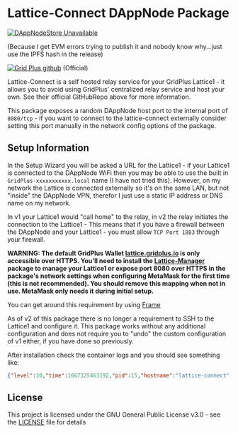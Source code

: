 # Lattice-Connect DAppNode Package

[![DAppNodeStore Unavailable](https://img.shields.io/badge/DAppNodeStore-Unavailable-red.svg)](http://my.dappnode/#/installer/%2Fipfs%2FQmccCitbxoan5f4SfBJQfTFrActiaMz3EU8ixvNRZj79Pa)

(Because I get EVM errors trying to publish it and nobody know why...just use the IPFS hash in the release)

[![Grid Plus github](https://img.shields.io/badge/GithubRepo-blue.svg)](https://github.com/gridplus/lattice-connect-v2) (Official)

Lattice-Connect is a self hosted relay service for your GridPlus Lattice1 - it allows you to avoid using GridPlus' centralized relay service and host your own. See their official GitHubRepo above for more information.

This package exposes a random DAppNode host port to the internal port of `8080/tcp` - if you want to connect to the lattice-connect externally consider setting this port manually in the network config options of the package.

## Setup Information

In the Setup Wizard you will be asked a URL for the Lattice1 - if your Lattice1 is connected to the DAppNode WiFi then you may be able to use the built in `GridPlus-xxxxxxxxxxx.local` name (I have not tried this). However, on my network the Lattice is connected externally so it's on the same LAN, but not "inside" the DAppNode VPN, therefor I just use a static IP address or DNS name on my network.

In v1 your Lattice1 would "call home" to the relay, in v2 the relay initiates the connection to the Lattice1 - This means that if you have a firewall between the DAppNode and your Lattice1 - you must allow `TCP Port 1883` through your firewall.

**WARNING: The default GridPlus Wallet [lattice.gridplus.io](https://lattice.gridplus.io/) is only accessible over HTTPS. You'll need to install the [Lattice-Manager](https://github.com/MysticRyuujin/dappnode-lattice-manager) package to manage your Lattice1 or expose port 8080 over HTTPS in the package's network settings when configuring MetaMask for the first time (this is not recommended). You should remove this mapping when not in use. MetaMask only needs it during initial setup.**

You can get around this requirement by using [Frame](https://frame.sh/)

As of v2 of this package there is no longer a requirement to SSH to the Lattice1 and configure it. This package works without any additional configuration and does not require you to "undo" the custom configuration of v1 either, if you have done so previously.

After installation check the container logs and you should see something like:

```json
{"level":30,"time":1667325463192,"pid":15,"hostname":"lattice-connect","msg":".: [!] MQTT client connected"}
```

## License

This project is licensed under the GNU General Public License v3.0 - see the [LICENSE](LICENSE) file for details
